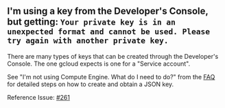 ## I'm using a key from the Developer's Console, but getting: `Your private key is in an unexpected format and cannot be used. Please try again with another private key.`

There are many types of keys that can be created through the Developer's Console. The one gcloud expects is one for a "Service account".

See "I'm not using Compute Engine. What do I need to do?" from the [FAQ](https://googlecloudplatform.github.io/gcloud-node/#/faq) for detailed steps on how to create and obtain a JSON key.

Reference Issue: [#261](https://github.com/GoogleCloudPlatform/gcloud-node/issues/261)
